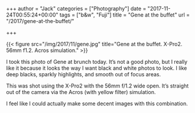 +++
author = "Jack"
categories = ["Photography"]
date = "2017-11-24T00:55:24+00:00"
tags = ["b&amp;w", "Fuji"]
title = "Gene at the buffet"
url = "/2017/gene-at-the-buffet/"

+++

{{< figure src="/img/2017/11/gene.jpg" title="Gene at the buffet. X-Pro2. 56mm f1.2. Acros simulation." >}}

I took this photo of Gene at brunch today. It&#8217;s not a good photo, but I really like it because it looks the way I want black and white photos to look. I like deep blacks, sparkly highlights, and smooth out of focus areas.

This was shot using the X-Pro2 with the 56mm f/1.2 wide open. It&#8217;s straight out of the camera via the Acros (with yellow filter) simulation.

I feel like I could actually make some decent images with this combination.